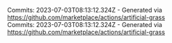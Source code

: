 Commits: 2023-07-03T08:13:12.324Z - Generated via https://github.com/marketplace/actions/artificial-grass
<br>
Commits: 2023-07-03T08:13:12.324Z - Generated via https://github.com/marketplace/actions/artificial-grass
<br>
